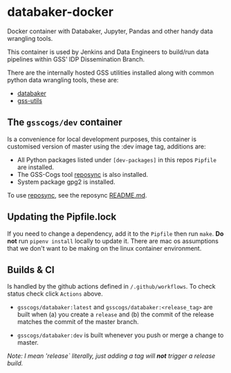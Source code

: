 # databaker-docker
Docker container with Databaker, Jupyter, Pandas and other handy data wrangling tools.

This container is used by Jenkins and Data Engineers to build/run data pipelines within GSS' IDP Dissemination Branch.

There are the internally hosted GSS utilities installed along with common python data wrangling tools, these are:

* [databaker](https://github.com/GSS-Cogs/databaker)
* [gss-utils](https://github.com/GSS-Cogs/gss-utils)

## The `gsscogs/dev` container

Is a convenience for local development purposes, this container is customised version of master using the :dev image tag, additions are:

* All Python packages listed under `[dev-packages]` in this repos `Pipfile` are installed.
* The GSS-Cogs tool [reposync](https://github.com/GSS-Cogs/airtable-utils) is also installed.
* System package gpg2 is installed.

To use [reposync](https://github.com/GSS-Cogs/airtable-utils), see the reposync [README.md](https://github.com/GSS-Cogs/airtable-utils/blob/master/README.md).

## Updating the Pipfile.lock

If you need to change a dependency, add it to the `Pipfile` then run `make`. **Do not** run `pipenv install` locally to update it. There are mac os assumptions that we don't want to be making on the linux container environment.

## Builds & CI

Is handled by the github actions defined in `/.github/workflows`. To check status check click `Actions` above.

* `gsscogs/databaker:latest` and `gsscogs/databaker:<release_tag>` are built when (a) you create a `release` and (b) the commit of the release matches the commit of the master branch.

* `gsscogs/databaker:dev` is built whenever you push or merge a change to master.

_Note: I mean 'release` literally, just adding a tag will **not** trigger a release build._
